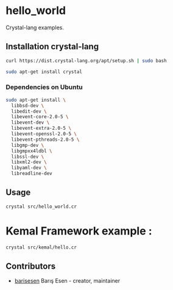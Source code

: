 # hello_world

Crystal-lang examples.
## Installation crystal-lang

```sh
curl https://dist.crystal-lang.org/apt/setup.sh | sudo bash
```

```sh
sudo apt-get install crystal
```
### Dependencies on Ubuntu

```sh
sudo apt-get install \
  libbsd-dev \
  libedit-dev \
  libevent-core-2.0-5 \
  libevent-dev \
  libevent-extra-2.0-5 \
  libevent-openssl-2.0-5 \
  libevent-pthreads-2.0-5 \
  libgmp-dev \
  libgmpxx4ldbl \
  libssl-dev \
  libxml2-dev \
  libyaml-dev \
  libreadline-dev
```

## Usage
```sh
crystal src/hello_world.cr
```

# Kemal Framework example :

```sh
crystal src/kemal/hello.cr
```

## Contributors

- [barisesen](https://github.com/barisesen) Barış Esen - creator, maintainer
